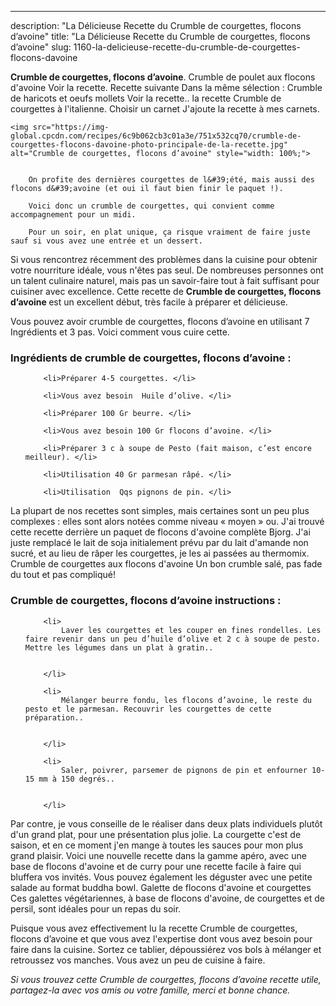 ---
description: "La Délicieuse Recette du Crumble de courgettes, flocons d’avoine"
title: "La Délicieuse Recette du Crumble de courgettes, flocons d’avoine"
slug: 1160-la-delicieuse-recette-du-crumble-de-courgettes-flocons-davoine

<p>
	<strong>Crumble de courgettes, flocons d’avoine</strong>. 
	Crumble de poulet aux flocons d&#39;avoine Voir la recette. Recette suivante Dans la même sélection : Crumble de haricots et oeufs mollets Voir la recette.. la recette Crumble de courgettes à l&#39;italienne. Choisir un carnet J&#39;ajoute la recette à mes carnets.
</p>
<p>
	
	<img src="https://img-global.cpcdn.com/recipes/6c9b062cb3c01a3e/751x532cq70/crumble-de-courgettes-flocons-davoine-photo-principale-de-la-recette.jpg" alt="Crumble de courgettes, flocons d’avoine" style="width: 100%;">
	
	
		On profite des dernières courgettes de l&#39;été, mais aussi des flocons d&#39;avoine (et oui il faut bien finir le paquet !).
	
		Voici donc un crumble de courgettes, qui convient comme accompagnement pour un midi.
	
		Pour un soir, en plat unique, ça risque vraiment de faire juste sauf si vous avez une entrée et un dessert.
	
</p>

Si vous rencontrez récemment des problèmes dans la cuisine pour obtenir votre nourriture idéale, vous n'êtes pas seul. De nombreuses personnes ont un talent culinaire naturel, mais pas un savoir-faire tout à fait suffisant pour cuisiner avec excellence. Cette recette de <strong> Crumble de courgettes, flocons d’avoine </strong> est un excellent début, très facile à préparer et délicieuse.

<!--inarticleads1-->

Vous pouvez avoir crumble de courgettes, flocons d’avoine en utilisant 7 Ingrédients et 3 pas. Voici comment vous cuire cette.

<h3>Ingrédients de crumble de courgettes, flocons d’avoine :</h3>

<ol>
	
		<li>Préparer 4-5 courgettes. </li>
	
		<li>Vous avez besoin  Huile d’olive. </li>
	
		<li>Préparer 100 Gr beurre. </li>
	
		<li>Vous avez besoin 100 Gr flocons d’avoine. </li>
	
		<li>Préparer 3 c à soupe de Pesto (fait maison, c’est encore meilleur). </li>
	
		<li>Utilisation 40 Gr parmesan râpé. </li>
	
		<li>Utilisation  Qqs pignons de pin. </li>
	
</ol>

La plupart de nos recettes sont simples, mais certaines sont un peu plus complexes : elles sont alors notées comme niveau « moyen » ou. J&#39;ai trouvé cette recette derrière un paquet de flocons d&#39;avoine complète Bjorg. J&#39;ai juste remplacé le lait de soja initialement prévu par du lait d&#39;amande non sucré, et au lieu de râper les courgettes, je les ai passées au thermomix. Crumble de courgettes aux flocons d&#39;avoine Un bon crumble salé, pas fade du tout et pas compliqué! 

<!--inarticleads2-->

<h3>Crumble de courgettes, flocons d’avoine instructions :</h3>

<ol>
	
		<li>
			Laver les courgettes et les couper en fines rondelles. Les faire revenir dans un peu d’huile d’olive et 2 c à soupe de pesto. Mettre les légumes dans un plat à gratin..
			
			
		</li>
	
		<li>
			Mélanger beurre fondu, les flocons d’avoine, le reste du pesto et le parmesan. Recouvrir les courgettes de cette préparation..
			
			
		</li>
	
		<li>
			Saler, poivrer, parsemer de pignons de pin et enfourner 10-15 mm à 150 degrés..
			
			
		</li>
	
</ol>

Par contre, je vous conseille de le réaliser dans deux plats individuels plutôt d&#39;un grand plat, pour une présentation plus jolie. La courgette c&#39;est de saison, et en ce moment j&#39;en mange à toutes les sauces pour mon plus grand plaisir. Voici une nouvelle recette dans la gamme apéro, avec une base de flocons d&#39;avoine et de curry pour une recette facile à faire qui bluffera vos invités. Vous pouvez également les déguster avec une petite salade au format buddha bowl. Galette de flocons d&#39;avoine et courgettes Ces galettes végétariennes, à base de flocons d&#39;avoine, de courgettes et de persil, sont idéales pour un repas du soir. 

<!--inarticleads1-->

<p>
Puisque vous avez effectivement lu la recette Crumble de courgettes, flocons d’avoine et que vous avez l'expertise dont vous avez besoin pour faire dans la cuisine. Sortez ce tablier, dépoussiérez vos bols à mélanger et retroussez vos manches. Vous avez un peu de cuisine à faire.
</p>

<p>
<i>Si vous trouvez cette Crumble de courgettes, flocons d’avoine recette utile, partagez-la avec vos amis ou votre famille, merci et bonne chance.</i>
</p>
